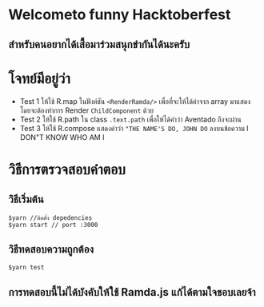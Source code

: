 # Welcometo funny Hacktoberfest 
## สำหรับคนอยากได้เสื้อมาร่วมสนุกขำกันได้นะครับ
# โจทย์มีอยู่ว่า
- Test 1 ให้ใช้ R.map ในฟังค์ชัน `<RenderRamda/>`  เพื่อที่จะให้ได้ค่าจาก array มาแสดง โดยจะต้องทำการ Render `ChildComponent` ด้วย
- Test 2 ให้ใช้ R.path ใน  class `.text.path` เพื่อให้ได้คำว่า Aventado ถึงจะผ่าน
- Test 3 ให้ใช้ R.compose แสดงคำว่า `"THE NAME'S DO, JOHN DO` ลงบนข้อความ I DON"T KNOW WHO AM I

# วิธีการตรวจสอบคำตอบ
## วิธีเริ่มต้น
```
$yarn //ติดตั้ง depedencies
$yarn start // port :3000
```
## วิธีทดสอบความถูกต้อง
```
$yarn test
```

## การทดสอบนี้ไม่ได้บังคับให้ใช้ Ramda.js แก้ได้ตามใจชอบเลยจ้า 